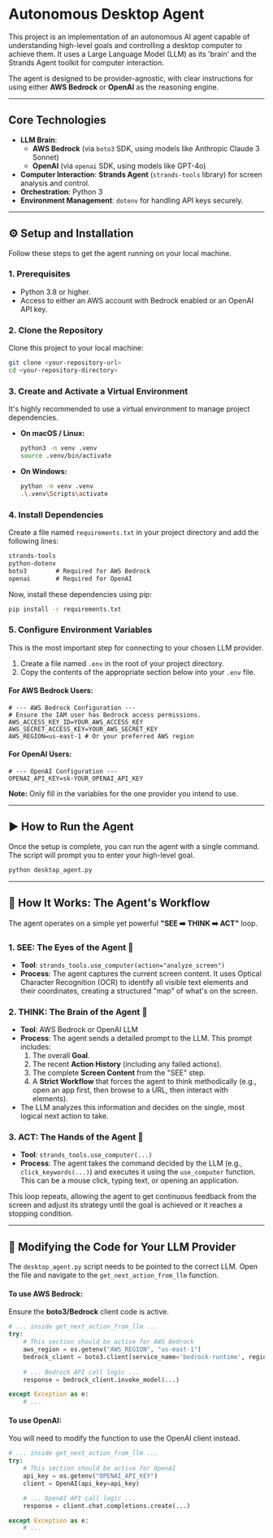 # Autonomous Desktop Agent

This project is an implementation of an autonomous AI agent capable of understanding high-level goals and controlling a desktop computer to achieve them. It uses a Large Language Model (LLM) as its 'brain' and the Strands Agent toolkit for computer interaction.

The agent is designed to be provider-agnostic, with clear instructions for using either **AWS Bedrock** or **OpenAI** as the reasoning engine.

-----

## Core Technologies

  * **LLM Brain**:
      * **AWS Bedrock** (via `boto3` SDK, using models like Anthropic Claude 3 Sonnet)
      * **OpenAI** (via `openai` SDK, using models like GPT-4o)
  * **Computer Interaction**: **Strands Agent** (`strands-tools` library) for screen analysis and control.
  * **Orchestration**: Python 3
  * **Environment Management**: `dotenv` for handling API keys securely.

-----

## ⚙️ Setup and Installation

Follow these steps to get the agent running on your local machine.

### 1\. Prerequisites

  * Python 3.8 or higher.
  * Access to either an AWS account with Bedrock enabled or an OpenAI API key.

### 2\. Clone the Repository

Clone this project to your local machine:

```bash
git clone <your-repository-url>
cd <your-repository-directory>
```

### 3\. Create and Activate a Virtual Environment

It's highly recommended to use a virtual environment to manage project dependencies.

  * **On macOS / Linux:**
    ```bash
    python3 -m venv .venv
    source .venv/bin/activate
    ```
  * **On Windows:**
    ```bash
    python -m venv .venv
    .\.venv\Scripts\activate
    ```

### 4\. Install Dependencies

Create a file named `requirements.txt` in your project directory and add the following lines:

```text:requirements.txt
strands-tools
python-dotenv
boto3        # Required for AWS Bedrock
openai       # Required for OpenAI
```

Now, install these dependencies using pip:

```bash
pip install -r requirements.txt
```

### 5\. Configure Environment Variables

This is the most important step for connecting to your chosen LLM provider.

1.  Create a file named `.env` in the root of your project directory.
2.  Copy the contents of the appropriate section below into your `.env` file.

#### For AWS Bedrock Users:

```env:.env
# --- AWS Bedrock Configuration ---
# Ensure the IAM user has Bedrock access permissions.
AWS_ACCESS_KEY_ID=YOUR_AWS_ACCESS_KEY
AWS_SECRET_ACCESS_KEY=YOUR_AWS_SECRET_KEY
AWS_REGION=us-east-1 # Or your preferred AWS region
```

#### For OpenAI Users:

```env:.env
# --- OpenAI Configuration ---
OPENAI_API_KEY=sk-YOUR_OPENAI_API_KEY
```

**Note:** Only fill in the variables for the one provider you intend to use.

-----

## ▶️ How to Run the Agent

Once the setup is complete, you can run the agent with a single command. The script will prompt you to enter your high-level goal.

```bash
python desktop_agent.py
```

-----

## 🤖 How It Works: The Agent's Workflow

The agent operates on a simple yet powerful **"SEE ➡️ THINK ➡️ ACT"** loop.

### 1\. SEE: The Eyes of the Agent 👀

  * **Tool**: `strands_tools.use_computer(action="analyze_screen")`
  * **Process**: The agent captures the current screen content. It uses Optical Character Recognition (OCR) to identify all visible text elements and their coordinates, creating a structured "map" of what's on the screen.

### 2\. THINK: The Brain of the Agent 🧠

  * **Tool**: AWS Bedrock or OpenAI LLM
  * **Process**: The agent sends a detailed prompt to the LLM. This prompt includes:
    1.  The overall **Goal**.
    2.  The recent **Action History** (including any failed actions).
    3.  The complete **Screen Content** from the "SEE" step.
    4.  A **Strict Workflow** that forces the agent to think methodically (e.g., open an app first, then browse to a URL, then interact with elements).
  * The LLM analyzes this information and decides on the single, most logical next action to take.

### 3\. ACT: The Hands of the Agent 🦾

  * **Tool**: `strands_tools.use_computer(...)`
  * **Process**: The agent takes the command decided by the LLM (e.g., `click_keywords(...)`) and executes it using the `use_computer` function. This can be a mouse click, typing text, or opening an application.

This loop repeats, allowing the agent to get continuous feedback from the screen and adjust its strategy until the goal is achieved or it reaches a stopping condition.

-----

## 🧰 Modifying the Code for Your LLM Provider

The `desktop_agent.py` script needs to be pointed to the correct LLM. Open the file and navigate to the `get_next_action_from_llm` function.

#### To use AWS Bedrock:

Ensure the **boto3/Bedrock** client code is active.

```python
# ... inside get_next_action_from_llm ...
try:
    # This section should be active for AWS Bedrock
    aws_region = os.getenv("AWS_REGION", "us-east-1")
    bedrock_client = boto3.client(service_name='bedrock-runtime', region_name=aws_region)
    
    # ... Bedrock API call logic ...
    response = bedrock_client.invoke_model(...)

except Exception as e:
    # ...
```

#### To use OpenAI:

You will need to modify the function to use the OpenAI client instead.

```python
# ... inside get_next_action_from_llm ...
try:
    # This section should be active for OpenAI
    api_key = os.getenv("OPENAI_API_KEY")
    client = OpenAI(api_key=api_key)

    # ... OpenAI API call logic ...
    response = client.chat.completions.create(...)

except Exception as e:
    # ...
```
